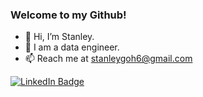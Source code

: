### Welcome to my Github!

- 👋 Hi, I’m Stanley.
- ‎‍💼 I am a data engineer.
- 📫 Reach me at stanleygoh6@gmail.com

<a href="https://www.linkedin.com/in/stanley-goh/"><img src="https://img.shields.io/badge/-LINKEDIN-0077B5?style=flat-square&amp;labelColor=0077B5&amp;logo=LinkedIn&amp;link=https://www.linkedin.com/in/stanley-goh/" alt="LinkedIn Badge">

<!--
**stanleygoh-dev/stanleygoh-dev** is a ✨ _special_ ✨ repository because its `README.md` (this file) appears on your GitHub profile.

Here are some ideas to get you started:

- 🔭 I’m currently working on ...
- 🌱 I’m currently learning ...
- 👯 I’m looking to collaborate on ...
- 🤔 I’m looking for help with ...
- 💬 Ask me about ...
- 📫 How to reach me: ...
- 😄 Pronouns: ...
- ⚡ Fun fact: ...

<p> <a href="https://www.linkedin.com/in/stanley-goh" target="_blank"><img alt="LinkedIn" src="https://img.shields.io/badge/linkedin-%230077B5.svg?&style=for-the-badge&logo=linkedin&logoColor=white" /></a> <a href="https://github.com/stanleygoh-dev" target="_blank"><img alt="Github" src="https://img.shields.io/badge/GitHub-%2312100E.svg?&style=for-the-badge&logo=Github&logoColor=white" />   </a>


-->



